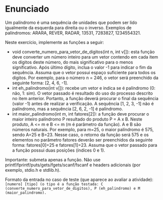 # Enunciado

Um palíndromo é uma sequência de unidades que podem ser lido igualmente da esquerda para direita ou o inverso. Exemplos de palíndromos: ARARA, REVER, RADAR, 13531, 7283827, 1234554321.

Neste exercício, implemente as funções a seguir:

- void converte_numero_para_vetor_de_digitos(int n, int v[]): esta função deve converter um número inteiro para um vetor contendo em cada item os dígitos deste número, do mais significativo para o menos significativo. Após último dígito, inclua o valor -1 para indicar o fim da sequência. Assuma que o vetor possui espaço suficiente para todos os dígitos. Por exemplo, para o número n = 246, o vetor será preenchido da seguinte forma: [2, 4, 6, -1].
- int eh_palindromo(int v[]): recebe um vetor e indica se é palíndromo (0: não, 1: sim). O vetor passado é resultado do uso do processo descrito no item anterior. Portanto, a função deverá procurar o final da sequência (valor -1) antes de realizar a verificação. A sequência [1, 2, 3, -1] não é palíndromo, mas a sequência [2, 6, 2, -1] é palíndromo.
- int maior_palindromo(int m, int fatores[2]): a função deve procurar o maior inteiro palíndromo P resultado do produto P = A x B. Neste produto, A <= m e B <= m (m é parâmetro da função). A e B são números naturais. Por exemplo, para m=25, o maior palíndromo é 575, sendo A=25 e B=23. Nesse caso, o retorno da função será 575 e os elementos no parâmetro fatores deverão ser preenchidos da seguinte forma: fatores[0]=25 e fatores[1]=23. Assuma que o vetor passado para a função possui duas posições (índices 0 e 1).


Importante: submeta apenas a função. Não use printf/fprintf/puts/gets/fgets/scanf/fscanf e headers adicionais (por exemplo, stdio.h e stdlib.h).

Formato da entrada no caso de teste (que aparece ao avaliar a atividade):<br>
```[numero] [tipo] (o tipo é a função testada: C (converte_numero_para_vetor_de_digitos), P (eh_palindromo) e M (maior_palindromo).```
